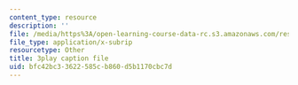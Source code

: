 ```yaml
---
content_type: resource
description: ''
file: /media/https%3A/open-learning-course-data-rc.s3.amazonaws.com/res-15-003-shaping-the-future-of-work-15-662x-spring-2016/bfc42bc33622585cb860d5b1170cbc7d_lbqlj1g8gu0.vtt
file_type: application/x-subrip
resourcetype: Other
title: 3play caption file
uid: bfc42bc3-3622-585c-b860-d5b1170cbc7d
---
```

